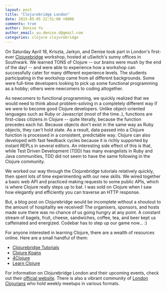 ```yaml
---
layout: post
title: "Clojurebridge London"
date: 2015-05-05 22:51:00 +0000
comments: true
author: Denise Yu
author_email: yu.denise.d@gmail.com
categories: clojure clojurebridge
---
```



On Saturday April 18, Kriszta, Jarkyn, and Denise took part in London's first-ever [Clojurebridge](www.clojurebridge.org) workshop, hosted at uSwitch's sunny offices in Southwark. We learned TONS of Clojure -- our brains were mush by the end of the day! -- and were able to experience how a workshop can successfully cater for many different experience levels. The students participating in the workshop came from all different backgrounds. Some were full-time developers looking to pick up some functional programming as a hobby; others were newcomers to coding altogether.

As newcomers to functional programming, we quickly realized that we would need to think about problem-solving in a completely different way if we were to become good Clojure developers. Unlike object-oriented languages such as Ruby or Javascript (most of the time..), functions are first-class citizens in Clojure -- quite literally, because the function precedes each list. Because objects don't exist in the same way as Ruby objects, they can't hold state. As a result, data passed into a Clojure function is processed in a consistent, predictable way. Clojure can also developed with fast feedback cycles because it is richly supported by instant REPLs in several editors. An interesting side effect of this is that, while Test Driven Development (TDD) has many evangelists in Ruby and Java communities, TDD did not seem to have the same following in the Clojure community.

We worked our way through the Clojurebridge tutorials relatively quickly, then spent lots of time experimenting with our new skills. We wired together a basic web API and practiced making requests to some public APIs, which is where Clojure really steps up to bat. I was sold on Clojure when I saw how elegantly and efficiently you can traverse an HTTP response.

But, a blog post on Clojurebridge would be incomplete without a shoutout to the amount of hospitality we received! The organisers, sponsors, and hosts made sure there was no chance of us going hungry at any point. A constant stream of bagels, fruit, cheese, sandwiches, coffee, tea, and beer kept us caffeinated and energized. Codebar has to step up our game now... :)

For anyone interested in learning Clojure, there are a wealth of resources online. Here are a small handful of them:

- [Clojurebridge Tutorials](http://clojurebridge.github.io/curriculum/#/)
- [Clojure Koans](http://clojurekoans.com/)
- [4Clojure](http://www.4clojure.com/)
- [Learn Clojure](http://learn-clojure.com/)

For information on Clojurebridge London and their upcoming events, check out their [official website](http://www.clojurebridge.org/#events). There is also a vibrant community of [London Clojurians](http://www.londonclojurians.org/) who hold weekly meetups in various formats.
